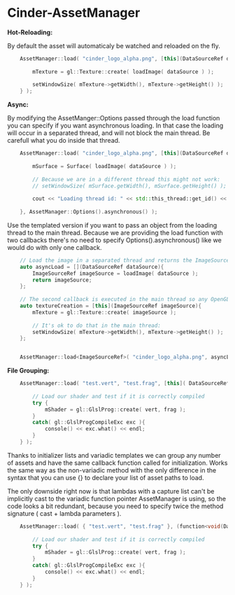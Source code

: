 Cinder-AssetManager
===================

**Hot-Reloading:**

By default the asset will automaticaly be watched and reloaded on the fly.

```c++
    AssetManager::load( "cinder_logo_alpha.png", [this](DataSourceRef dataSource){
        
        mTexture = gl::Texture::create( loadImage( dataSource ) );
        
        setWindowSize( mTexture->getWidth(), mTexture->getHeight() );
    } );
```

**Async:**

By modifying the AssetManger::Options passed through the load function you can
specify if you want asynchronous loading. In that case the loading will occur in
a separated thread, and will not block the main thread. Be carefull what you do
inside that thread.

```c++
    AssetManager::load( "cinder_logo_alpha.png", [this](DataSourceRef dataSource){
        
        mSurface = Surface( loadImage( dataSource ) );
        
        // Because we are in a different thread this might not work:
        // setWindowSize( mSurface.getWidth(), mSurface.getHeight() );
        
        cout << "Loading thread id: " << std::this_thread::get_id() << endl;
        
    }, AssetManager::Options().asynchronous() );
```

Use the templated version if you want to pass an object from the loading thread to the main thread. Because we are providing the load function with two callbacks there's no need to specify Options().asynchronous() like we would do with only one callback.


```c++
    // Load the image in a separated thread and returns the ImageSourceRef
    auto asyncLoad = [](DataSourceRef dataSource){
        ImageSourceRef imageSource = loadImage( dataSource );
        return imageSource;
    };
    
    // The second callback is executed in the main thread so any OpenGL resources can be created here.
    auto textureCreation = [this](ImageSourceRef imageSource){
        mTexture = gl::Texture::create( imageSource );
        
        // It's ok to do that in the main thread:
        setWindowSize( mTexture->getWidth(), mTexture->getHeight() );
    };


    AssetManager::load<ImageSourceRef>( "cinder_logo_alpha.png", asyncLoad, textureCreation );
```

**File Grouping:**

```c++
    AssetManager::load( "test.vert", "test.frag", [this]( DataSourceRef vert, DataSourceRef frag ) {
        
        // Load our shader and test if it is correctly compiled
        try {
            mShader = gl::GlslProg::create( vert, frag );
        }
        catch( gl::GlslProgCompileExc exc ){
            console() << exc.what() << endl;
        }
    } );
```


Thanks to initializer lists and variadic templates we can group any number of assets
and have the same callback function called for initialization. Works the same way as the
non-variadic method with the only difference in the syntax that you can use {} to declare
your list of asset paths to load.
    
The only downside right now is that lambdas with a capture list can't be implicitly cast to
the variadic function pointer AssetManager is using, so the code looks a bit redundant,
because you need to specify twice the method signature ( cast + lambda parameters ).
    
```c++
    AssetManager::load( { "test.vert", "test.frag" }, (function<void(DataSourceRef,DataSourceRef)>) [this]( DataSourceRef vert, DataSourceRef frag ) {
        
        // Load our shader and test if it is correctly compiled
        try {
            mShader = gl::GlslProg::create( vert, frag );
        }
        catch( gl::GlslProgCompileExc exc ){
            console() << exc.what() << endl;
        }
    } );
```
